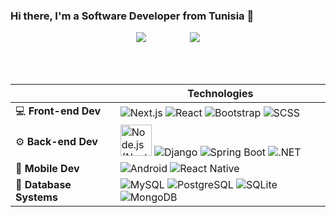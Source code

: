 
### Hi there, I'm a Software Developer from Tunisia  👋

  

<p align="center">
  <a href="https://github.com/anuraghazra/github-readme-stats"><img src="https://github-readme-stats-maiko26.vercel.app/api/top-langs/?username=MAiKo26&langs_count=12&layout=compact&theme=transparent&hide_border=true" /></a>   &nbsp;&nbsp;&nbsp;&nbsp;&nbsp;&nbsp;&nbsp;&nbsp;&nbsp;&nbsp;&nbsp;&nbsp;&nbsp;&nbsp;&nbsp;&nbsp;  <img src="https://github-readme-stats-maiko26.vercel.app/api?username=MAiKo26&show_icons=true&theme=transparent&hide_rank=true"/>

</p>


<br/>
<br/>







|        | Technologies                                         |
| -------------- | ---------------------------------------------------- |
| :computer: **Front-end Dev**   | <img src="https://skillicons.dev/icons?i=nextjs" alt="Next.js" title="Next.js" />  <img src="https://skillicons.dev/icons?i=react" alt="React" title="React" /> <!--- <img src="https://skillicons.dev/icons?i=vite" alt="Vite" title="Vite" /> <img src="https://skillicons.dev/icons?i=svelte" alt="Svelte" title="Svelte" /> <img src="https://skillicons.dev/icons?i=solidjs" alt="Solidjs" title="Solidjs" /> <img src="https://skillicons.dev/icons?i=angular" alt="Angular" title="Angular" />--> <img src="https://skillicons.dev/icons?i=bootstrap" alt="Bootstrap" title="Bootstrap" />  <img src="https://skillicons.dev/icons?i=sass" alt="SCSS" title="SCSS" />   <!--- <img src="https://skillicons.dev/icons?i=tailwind" alt="Tailwind" title="Tailwind" />  -->  |
| :gear: **Back-end Dev**    |  <img src="https://raw.githubusercontent.com/yurijserrano/Github-Profile-Readme-Logos/master/frameworks/nodejs.svg" height="50"  alt="Node.js (Next and Express)" title="Node.js (Next and Express)" /> <img src="https://skillicons.dev/icons?i=django" alt="Django" title="Django" />  <img src="https://skillicons.dev/icons?i=spring" alt="Spring Boot" title="Spring Boot" /> <!---  <img src="https://raw.githubusercontent.com/yurijserrano/Github-Profile-Readme-Logos/master/programming%20languages/go.svg" height="50" alt="Go" title="Go" /> --> <img src="https://skillicons.dev/icons?i=dotnet" alt=".NET" title=".NET" />        |
| :iphone: **Mobile Dev** |  <img src="https://skillicons.dev/icons?i=androidstudio" alt="Android" title="Android" />  <img src="https://skillicons.dev/icons?i=react" alt="React Native" title="React Native" />    |
| :floppy_disk: **Database Systems**   |  <img src="https://skillicons.dev/icons?i=mysql" alt="MySQL" title="MySQL" />  <img src="https://skillicons.dev/icons?i=postgresql" alt="PostgreSQL" title="PostgreSQL" />   <img src="https://skillicons.dev/icons?i=sqlite" alt="SQLite" title="SQLite" />  <img src="https://skillicons.dev/icons?i=mongodb" alt="MongoDB" title="MongoDB" />  |


  







<!--
**MAiKo26/MAiKo26** is a ✨ _special_ ✨ repository because its `README.md` (this file) appears on your GitHub profile.

Here are some ideas to get you started:



- 🔭 I’m currently working on ...
- 🌱 I’m currently learning ...
- 👯 I’m looking to collaborate on ...
- 🤔 I’m looking for help with ...
- 💬 Ask me about ...
- 📫 How to reach me: ...
- 😄 Pronouns: ...
- ⚡ Fun fact: ...
-->
